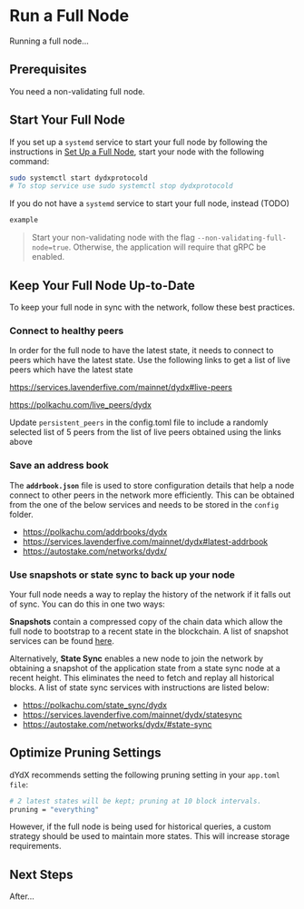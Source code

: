 # Run a Full Node

Running a full node...

<!-- move this to set up a full node
### Save your Chain ID in `dydxprotocold` config

Save the [chain-id](../infrastructure_providers-network/network_constants.mdx#chain-id). This will make it so you do not have to manually pass in the chain-id flag for every CLI command.

```bash
dydxprotocold config chain-id $CHAIN_ID
``` -->

<!-- covered in setup, not part of running
### Getting a Snapshot

See [snapshot service](../infrastructure_providers-network/resources.mdx#snapshot-service). -->

## Prerequisites

You need a non-validating full node.

## Start Your Full Node

If you set up a `systemd` service to start your full node by following the instructions in [Set Up a Full Node](../infrastructure_providers-validators/how_to_set_up_full_node), start your node with the following command:
```bash
sudo systemctl start dydxprotocold
# To stop service use sudo systemctl stop dydxprotocold
```

If you do not have a `systemd` service to start your full node, instead (TODO)

```bash
example
```

> Start your non-validating node with the flag
`--non-validating-full-node=true`. Otherwise, the application will require that gRPC be enabled.

## Keep Your Full Node Up-to-Date

To keep your full node in sync with the network, follow these best practices.

### Connect to healthy peers
In order for the full node to have the latest state, it needs to connect to peers which have the latest state. Use the following links to get a list of live peers which have the latest state

https://services.lavenderfive.com/mainnet/dydx#live-peers

https://polkachu.com/live_peers/dydx

Update `persistent_peers`  in the config.toml file to include a randomly selected list of 5 peers from the list of live peers obtained using the links above

### Save an address book
The **`addrbook.json`** file is used to store configuration details that help a node connect to other peers in the network more efficiently. This can be obtained from the one of the below services and needs to be stored in the `config` folder.
- https://polkachu.com/addrbooks/dydx
- https://services.lavenderfive.com/mainnet/dydx#latest-addrbook
- https://autostake.com/networks/dydx/

### Use snapshots or state sync to back up your node
Your full node needs a way to replay the history of the network if it falls out of sync. You can do this in one two ways:

**Snapshots** contain a compressed copy of the chain data which allow the full node to bootstrap to a recent state in the blockchain. A list of snapshot services can be found [here](../infrastructure_providers-network/resources.mdx#snapshot-service).

Alternatively, **State Sync** enables a new node to join the network by obtaining a snapshot of the application state from a state sync node at a recent height. This eliminates the need to fetch and replay all historical blocks. A list of state sync services with instructions are listed below:
- https://polkachu.com/state_sync/dydx
- https://services.lavenderfive.com/mainnet/dydx/statesync
- https://autostake.com/networks/dydx/#state-sync

## Optimize Pruning Settings
dYdX recommends setting the following pruning setting in your `app.toml file`:

```bash
# 2 latest states will be kept; pruning at 10 block intervals.
pruning = "everything"
```

However, if the full node is being used for historical queries, a custom strategy should be used to maintain more states. This will increase storage requirements.

## Next Steps

After...